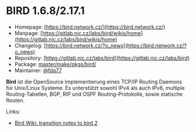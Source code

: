 # BIRD 1.6.8/2.17.1
  - Homepage: [https://bird.network.cz/](https://bird.network.cz/)
  - Manpage: [https://gitlab.nic.cz/labs/bird/wikis/home](https://gitlab.nic.cz/labs/bird/wikis/home)
  - Changelog: [https://bird.network.cz/?o_news](https://bird.network.cz/?o_news)
  - Repository: [https://gitlab.nic.cz/labs/bird](https://gitlab.nic.cz/labs/bird)
  - Package: [master/make/pkgs/bird/](https://github.com/Freetz-NG/freetz-ng/tree/master/make/pkgs/bird/)
  - Maintainer: [@fda77](https://github.com/fda77)

**Bird** ist die OpenSource Implementierung eines TCP/IP Routing Daemons
für Unix/Linux Systeme. Es unterstützt sowohl IPv4 als auch IPv6,
multiple Routing-Tabellen, BGP, RIP und OSPF Routing-Protokolle, sowie
statische Routen.

Links:
 - [Bird Wiki: transition notes to bird 2](https://gitlab.nic.cz/labs/bird/-/wikis/transition-notes-to-bird-2)

